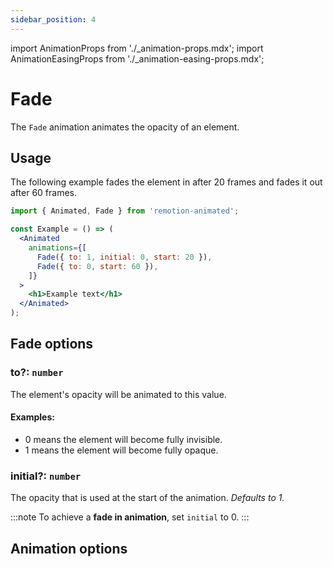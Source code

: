 ```yaml
---
sidebar_position: 4
---
```


import AnimationProps from './\_animation-props.mdx';
import AnimationEasingProps from './\_animation-easing-props.mdx';

# Fade

The `Fade` animation animates the opacity of an element.

## Usage

The following example fades the element in after 20 frames and fades it out after 60 frames.

```jsx
import { Animated, Fade } from 'remotion-animated';

const Example = () => (
  <Animated
    animations={[
      Fade({ to: 1, initial: 0, start: 20 }),
      Fade({ to: 0, start: 60 }),
    ]}
  >
    <h1>Example text</h1>
  </Animated>
);
```

## Fade options

### to?: `number`

The element's opacity will be animated to this value.

#### Examples:

- 0 means the element will become fully invisible.
- 1 means the element will become fully opaque.

### initial?: `number`

The opacity that is used at the start of the animation. _Defaults to 1._

:::note
To achieve a **fade in animation**, set `initial` to 0.
:::

## Animation options

<AnimationProps />
<AnimationEasingProps />
